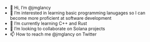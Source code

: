 - 👋 Hi, I’m @jmglancy
- 👀 I’m interested in learning basic programming lanugages so I can become more proficient at software development
- 🌱 I’m currently learning C++ and Rust
- 💞️ I’m looking to collaborate on Solana projects
- 📫 How to reach me @jmglancy on Twitter

<!---
jmglancy/jmglancy is a ✨ special ✨ repository because its `README.md` (this file) appears on your GitHub profile.
You can click the Preview link to take a look at your changes.
--->

